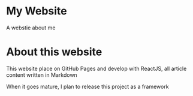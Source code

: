 # My Website
A webstie about me

# About this website
This website place on GitHub Pages and develop with ReactJS, all article content written in Markdown

When it goes mature, I plan to release this project as a framework
